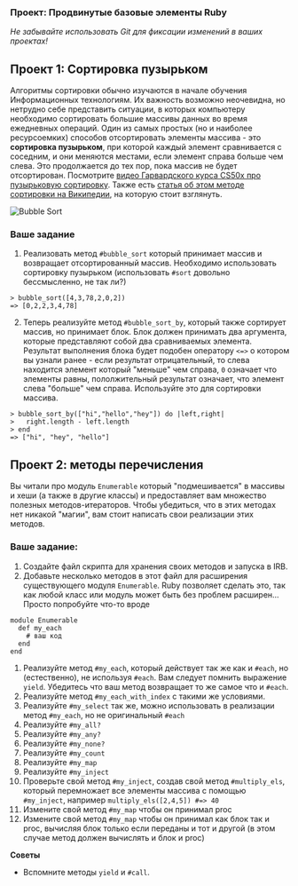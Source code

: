 ### Проект: Продвинутые базовые элементы Ruby

*Не забывайте использовать Git для фиксации изменений в ваших проектах!*

## Проект 1: Сортировка пузырьком

Алгоритмы сортировки обычно изучаются в начале обучения Информационных технологиям. Их важность возможно неочевидна, но нетрудно себе представить ситуации, в которых компьютеру необходимо сортировать большие массивы данных во время ежедневных операций.
Один из самых простых (но и наиболее ресурсоемких) способов отсортировать элементы массива - это **сортировка пузырьком**, при которой каждый элемент сравнивается с соседним, и они меняются местами, если элемент справа больше чем слева. Это продолжается до тех пор, пока массив не будет отсортирован.
Посмотрите [видео Гарвардского курса CS50x про пузырьковую сортировку](http://cs50.tv/2012/fall/shorts/bubble_sort/bubble_sort-720p.mp4).
Также есть [статья об этом методе сортировки на Википедии](https://ru.wikipedia.org/wiki/Сортировка_пузырьком), на которую стоит взглянуть.

![Bubble Sort](http://upload.wikimedia.org/wikipedia/commons/c/c8/Bubble-sort-example-300px.gif)

### Ваше задание

1. Реализовать метод `#bubble_sort` который принимает массив и возвращает отсортированный массив. Необходимо использовать сортировку пузырьком (использовать `#sort` довольно бессмысленно, не так ли?)

```
> bubble_sort([4,3,78,2,0,2])
=> [0,2,2,3,4,78]
```


2. Теперь реализуйте метод `#bubble_sort_by`, который также сортирует массив, но принимает блок. Блок должен принимать два аргумента, которые представляют собой два сравниваемых элемента. Результат выполнения блока будет подобен оператору `<=>` о котором вы узнали ранее - если результат отрицательный, то слева находится элемент который "меньше" чем справа, `0` означает что элементы равны, пололжительный результат означает, что элемент слева "больше" чем справа. Используйте это для сортировки массива.


```
> bubble_sort_by(["hi","hello","hey"]) do |left,right|
>   right.length - left.length
> end
=> ["hi", "hey", "hello"]
```

## Проект 2: методы перечисления

Вы читали про модуль `Enumerable` который "подмешивается" в массивы и хеши (а также в другие классы) и предоставляет вам множество полезных методов-итераторов. Чтобы убедиться, что в этих методах нет никакой "магии", вам стоит написать свои реализации этих методов.

### Ваше задание:
1. Создайте файл скрипта для хранения своих методов и запуска в IRB.
2. Добавьте несколько методов в этот файл для расширения существующего модуля `Enumerable`. Ruby позволяет сделать это, так как любой класс или модуль может быть без проблем расширен... Просто попробуйте что-то вроде
```
module Enumerable
  def my_each
    # ваш код
  end
end
```

1. Реализуйте метод `#my_each`, который действует так же как и `#each`, но (естественно), не используя `#each`. Вам следует помнить выражение `yield`. Убедитесь что ваш метод возвращает то же самое что и `#each`.
2. Реализуйте метод `#my_each_with_index` с такими же условиями.
3. Реализуйте `#my_select` так же, можно использовать в реализации метод `#my_each`, но не оригинальный `#each`
4. Реализуйте `#my_all?`
5. Реализуйте `#my_any?`
6. Реализуйте `#my_none?`
7. Реализуйте `#my_count`
8. Реализуйте `#my_map`
9. Реализуйте `#my_inject`
10. Проверьте свой метод `#my_inject`, создав свой метод `#multiply_els`, который перемножает все элементы массива с помощью `#my_inject`, например `multiply_els([2,4,5]) #=> 40`
11. Измените свой метод `#my_map` чтобы он принимал proc
12. Измените свой метод `#my_map` чтобы он принимал как блок так и proc, вычисляя блок только если переданы и тот и другой (в этом случае метод должен вычислять и блок и proc)

**Советы**

* Вспомните методы `yield` и `#call`.
